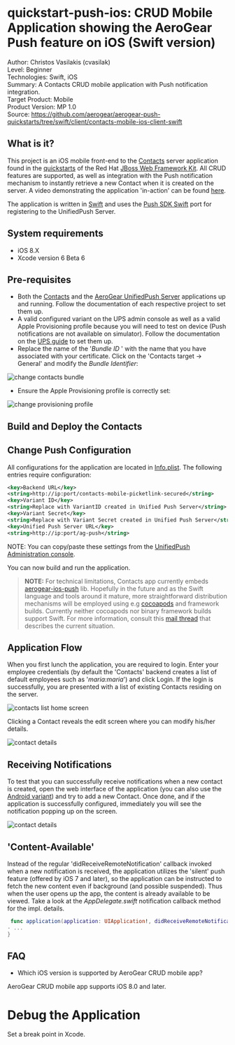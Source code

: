 quickstart-push-ios: CRUD Mobile Application showing the AeroGear Push feature on iOS  (Swift version)
======================================================================================================
Author: Christos Vasilakis (cvasilak)  
Level: Beginner  
Technologies: Swift, iOS  
Summary: A Contacts CRUD mobile application with Push notification integration.  
Target Product: Mobile  
Product Version: MP 1.0  
Source: https://github.com/aerogear/aerogear-push-quickstarts/tree/swift/client/contacts-mobile-ios-client-swift

What is it?
-----------

This project is an iOS mobile front-end to the [Contacts](https://github.com/aerogear/aerogear-push-quickstarts/contacts-mobile-picketlink-secured) server application found in the [quickstarts](https://github.com/aerogear/aerogear-push-quickstarts) of the Red Hat [JBoss Web Framework Kit](http://www.jboss.org/jdf/). All CRUD features are supported, as well as integration with the Push notification mechanism to instantly retrieve a new Contact when it is created on the server. A video demonstrating the application 'in-action' can be found [here](https://vimeo.com/96095487). 

The application is written in [Swift](https://developer.apple.com/swift/) and uses the [Push SDK Swift](https://github.com/aerogear/aerogear-ios-push/tree/swift) port for registering to the UnifiedPush Server.

System requirements
-------------------
- iOS 8.X
- Xcode version 6 Beta 6


Pre-requisites
---------

* Both the [Contacts](https://github.com/aerogear/aerogear-push-quickstarts/contacts-mobile-picketlink-secured) and the [AeroGear UnifiedPush Server](https://github.com/aerogear/aerogear-unifiedpush-server) applications up and running. Follow the documentation of each respective project to set them up.
* A valid configured variant on the UPS admin console as well as a valid Apple Provisioning profile because you will need to test on device (Push notifications are not available on simulator). Follow the documentation on the [UPS guide](http://aerogear.org/docs/unifiedpush/aerogear-push-ios/) to set them up.
* Replace the name of the '_Bundle ID_ ' with the name that you have associated with your certificate. 
Click on the 'Contacts target -> General' and modify the _Bundle Identifier_:

![change contacts bundle](doc/change-contacts-bundle.png)

* Ensure the Apple Provisioning profile is correctly set:

![change provisioning profile](doc/change-provisioning-profile.png)


Build and Deploy the Contacts
-------------------------------

## Change Push Configuration
All configurations for the application are located in [Info.plist](./Contacts/Info.plist). 
The following entries require configuration:
```xml
<key>Backend URL</key>
<string>http://ip:port/contacts-mobile-picketlink-secured</string>
<key>Variant ID</key>
<string>Replace with VariantID created in Unified Push Server</string>
<key>Variant Secret</key>
<string>Replace with Variant Secret created in Unified Push Server</string>
<key>Unified Push Server URL</key>
<string>http://ip:port/ag-push</string>
```

NOTE:
You can copy/paste these settings from the [UnifiedPush Administration console](http://aerogear.org/docs/unifiedpush/ups_userguide/admin-ui/).

You can now build and run the application.

> **NOTE:** For technical limitations, Contacts app currently embeds [aerogear-ios-push](https://github.com/aerogear/aerogear-ios-push) lib. Hopefully in the future and as the Swift language and tools around it mature, more straightforward distribution mechanisms will be employed using e.g [cocoapods](http://cocoapods.org) and framework builds. Currently neither cocoapods nor binary framework builds support Swift. For more information, consult this [mail thread](http://aerogear-dev.1069024.n5.nabble.com/aerogear-dev-Swift-Frameworks-Static-libs-and-Cocoapods-td8456.html) that describes the current situation.

Application Flow
----------------------

When you first lunch the application, you are required to login. Enter your employee credentials (by default the 'Contacts' backend creates a list of default employees such as '_maria:maria_') and click Login. If the login is successfully, you are presented with a list of existing Contacts residing on the server. 

![contacts list home screen](doc/contacts-list.png)

Clicking a Contact reveals the edit screen where you can modify his/her details.

![contact details](doc/contact-details.png)

Receiving Notifications
----------------------

To test that you can successfully receive notifications when a new contact is created, open the web interface of the application (you can also use the [Android variant](https://github.com/aerogear/aerogear-push-quickstarts/tree/master/client/contacts-mobile-android-client)) and try to add a new Contact. Once done, and if the application is successfully configured, immediately you will see the notification popping up on the screen.

![contact details](doc/notification.png)

## 'Content-Available'

Instead of the regular 'didReceiveRemoteNotification' callback invoked when a new notification is received, the application utilizes the 'silent' push feature (offered by iOS 7 and later), so the application can be instructed to fetch the new content even if background (and possible suspended). Thus when the user opens up the app, the content is already available to be viewed. Take a look at the _AppDelegate.swift_ notification callback method for the impl. details.

```swift
 func application(application: UIApplication!, didReceiveRemoteNotification userInfo: [NSObject : AnyObject]!, fetchCompletionHandler completionHandler: ((UIBackgroundFetchResult) -> Void)!) { 
- ...
}
```


FAQ
---

* Which iOS version is supported by AeroGear CRUD mobile app?

AeroGear CRUD mobile app supports iOS 8.0 and later.


Debug the Application
=====================

Set a break point in Xcode.
